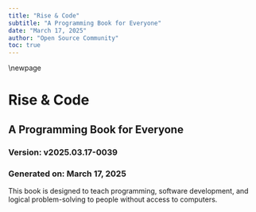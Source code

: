 ```yaml
---
title: "Rise & Code"
subtitle: "A Programming Book for Everyone"
date: "March 17, 2025"
author: "Open Source Community"
toc: true
---
```


\newpage

# Rise & Code
## A Programming Book for Everyone

### Version: v2025.03.17-0039
### Generated on: March 17, 2025

This book is designed to teach programming, software development, and logical problem-solving to people without access to computers.


